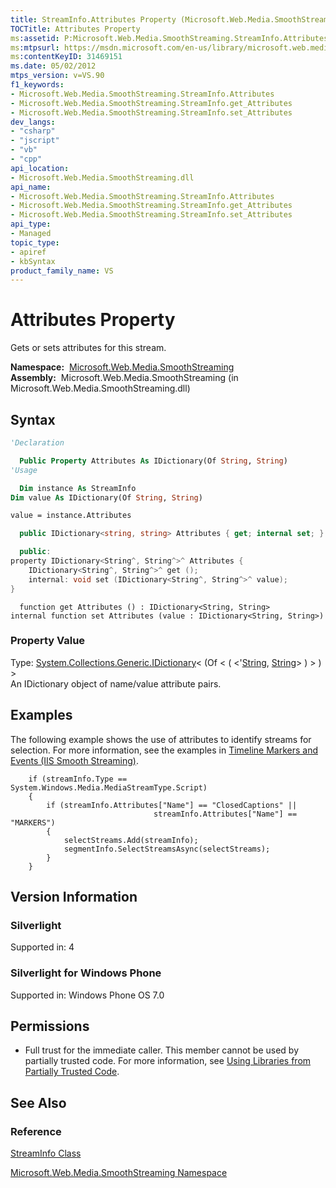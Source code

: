 ```yaml
---
title: StreamInfo.Attributes Property (Microsoft.Web.Media.SmoothStreaming)
TOCTitle: Attributes Property
ms:assetid: P:Microsoft.Web.Media.SmoothStreaming.StreamInfo.Attributes
ms:mtpsurl: https://msdn.microsoft.com/en-us/library/microsoft.web.media.smoothstreaming.streaminfo.attributes(v=VS.90)
ms:contentKeyID: 31469151
ms.date: 05/02/2012
mtps_version: v=VS.90
f1_keywords:
- Microsoft.Web.Media.SmoothStreaming.StreamInfo.Attributes
- Microsoft.Web.Media.SmoothStreaming.StreamInfo.get_Attributes
- Microsoft.Web.Media.SmoothStreaming.StreamInfo.set_Attributes
dev_langs:
- "csharp"
- "jscript"
- "vb"
- "cpp"
api_location:
- Microsoft.Web.Media.SmoothStreaming.dll
api_name:
- Microsoft.Web.Media.SmoothStreaming.StreamInfo.Attributes
- Microsoft.Web.Media.SmoothStreaming.StreamInfo.get_Attributes
- Microsoft.Web.Media.SmoothStreaming.StreamInfo.set_Attributes
api_type:
- Managed
topic_type:
- apiref
- kbSyntax
product_family_name: VS
---
```


# Attributes Property

Gets or sets attributes for this stream.

**Namespace:**  [Microsoft.Web.Media.SmoothStreaming](microsoft-web-media-smoothstreaming-namespace_1.md)  
**Assembly:**  Microsoft.Web.Media.SmoothStreaming (in Microsoft.Web.Media.SmoothStreaming.dll)

## Syntax

```vb
'Declaration

  Public Property Attributes As IDictionary(Of String, String)
'Usage

  Dim instance As StreamInfo
Dim value As IDictionary(Of String, String)

value = instance.Attributes
```

```csharp
  public IDictionary<string, string> Attributes { get; internal set; }
```

```cpp
  public:
property IDictionary<String^, String^>^ Attributes {
    IDictionary<String^, String^>^ get ();
    internal: void set (IDictionary<String^, String^>^ value);
}
```

```jscript
  function get Attributes () : IDictionary<String, String>
internal function set Attributes (value : IDictionary<String, String>)
```

### Property Value

Type: [System.Collections.Generic.IDictionary](https://msdn.microsoft.com/library/s4ys34ea)\< (Of \< ( \<'[String](https://msdn.microsoft.com/library/s1wwdcbf), [String](https://msdn.microsoft.com/library/s1wwdcbf)\> ) \> ) \>  
An IDictionary object of name/value attribute pairs.  

## Examples

The following example shows the use of attributes to identify streams for selection. For more information, see the examples in [Timeline Markers and Events (IIS Smooth Streaming)](timeline-markers-and-events.md).

``` 
    if (streamInfo.Type == System.Windows.Media.MediaStreamType.Script)
    {
        if (streamInfo.Attributes["Name"] == "ClosedCaptions" ||
                                streamInfo.Attributes["Name"] == "MARKERS")
        {
            selectStreams.Add(streamInfo);
            segmentInfo.SelectStreamsAsync(selectStreams);
        }
    }
```

## Version Information

### Silverlight

Supported in: 4  

### Silverlight for Windows Phone

Supported in: Windows Phone OS 7.0  

## Permissions

  - Full trust for the immediate caller. This member cannot be used by partially trusted code. For more information, see [Using Libraries from Partially Trusted Code](https://msdn.microsoft.com/library/8skskf63).

## See Also

### Reference

[StreamInfo Class](streaminfo-class-microsoft-web-media-smoothstreaming_1.md)

[Microsoft.Web.Media.SmoothStreaming Namespace](microsoft-web-media-smoothstreaming-namespace_1.md)

